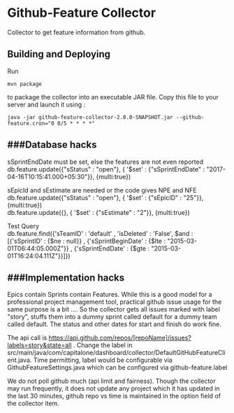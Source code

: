 Github-Feature Collector
=================

Collector to get feature information from github.

Building and Deploying
--------------------------------------

Run
```
mvn package
```
to package the collector into an executable JAR file. Copy this file to your server and launch it using :
```
java -jar github-feature-collector-2.0.0-SNAPSHOT.jar --github-feature.cron="0 0/5 * * * *"
```

###Database hacks
--------------------------------------
sSprintEndDate must be set, else the features are not even reported
db.feature.update({"sStatus" : "open"}, { '$set' : {"sSprintEndDate" : "2017-04-16T10:15:41.000+05:30"}}, {multi:true})  

sEpicId and sEstimate are needed or the code gives NPE and NFE  
db.feature.update({"sStatus" : "open"}, { '$set' : {"sEpicID" : "25"}}, {multi:true})  
db.feature.update({}, { '$set' : {"sEstimate" : "2"}}, {multi:true})  

Test Query  
db.feature.find({'sTeamID' : 'default' , 'isDeleted' : 'False', $and : [{'sSprintID' : {$ne : null}} , {'sSprintBeginDate' : {$lte : "2015-03-01T06:44:05.000Z"}} , {'sSprintEndDate' : {$gte : "2015-03-01T16:24:04.111Z"}}]})  


###Implementation hacks
--------------------------------------
Epics contain Sprints contain Features. While this is a good model for a professional project management tool, practical github issue usage for the same purpose is a bit .... So the collector gets all issues marked with label "story", stuffs them into a dummy sprint called default for a dummy team called default. The status and other dates for start and finish do work fine.

The api call is https://api.github.com/repos/[repoName]/issues?labels=story&state=all . Change the label in src/main/java/com/capitalone/dashboard/collector/DefaultGitHubFeatureClient.java. Time permitting, label would be configurable via GithubFeatureSettings.java which can be configured via github-feature.label  

We do not poll github much (api limit and fairness). Though the collector may run frequently, it does not update any project which it has updated in the last 30 minutes, github repo vs time is maintained in the option field of the collector item.